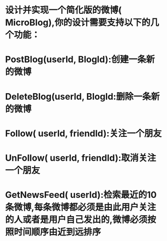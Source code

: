 # 设计并实现一个简化版的微博( MicroBlog),你的设计需要支持以下的几个功能：
# PostBlog(userld, Blogld):创建一条新的微博
# DeleteBlog(userld, Blogld:删除一条新的微博
# Follow( userld, friendld):关注一个朋友
# UnFollow( userld, friendld):取消关注一个朋友
# GetNewsFeed( userld):检索最近的10条微博,每条微博都必须是由此用户关注的人或者是用户自己发出的,微博必须按照时间顺序由近到远排序

